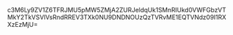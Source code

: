 c3M6Ly9ZV1Z6TFRJMU5pMW5ZMjA2ZURJeldqUk1SMnRIUkd0VWFGbzVTMkY2TkVSVlVsRndRREV3TXk0NU9DNDNOUzQzTVRvME1EQTVNdz09I1RXXzEzMjU=
